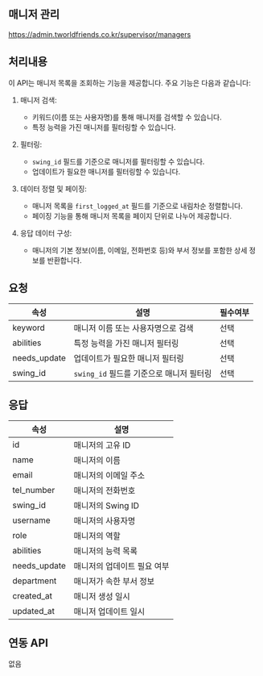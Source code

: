 ## 매니저 관리
https://admin.tworldfriends.co.kr/supervisor/managers

## 처리내용
이 API는 매니저 목록을 조회하는 기능을 제공합니다. 주요 기능은 다음과 같습니다:

1. 매니저 검색:
   - 키워드(이름 또는 사용자명)를 통해 매니저를 검색할 수 있습니다.
   - 특정 능력을 가진 매니저를 필터링할 수 있습니다.

2. 필터링:
   - `swing_id` 필드를 기준으로 매니저를 필터링할 수 있습니다.
   - 업데이트가 필요한 매니저를 필터링할 수 있습니다.

3. 데이터 정렬 및 페이징:
   - 매니저 목록을 `first_logged_at` 필드를 기준으로 내림차순 정렬합니다.
   - 페이징 기능을 통해 매니저 목록을 페이지 단위로 나누어 제공합니다.

4. 응답 데이터 구성:
   - 매니저의 기본 정보(이름, 이메일, 전화번호 등)와 부서 정보를 포함한 상세 정보를 반환합니다.

## 요청

| 속성 | 설명 | 필수여부 |
| --- | --- | --- |
| keyword | 매니저 이름 또는 사용자명으로 검색 | 선택 |
| abilities | 특정 능력을 가진 매니저 필터링 | 선택 |
| needs_update | 업데이트가 필요한 매니저 필터링 | 선택 |
| swing_id | `swing_id` 필드를 기준으로 매니저 필터링 | 선택 |

## 응답

| 속성 | 설명 |
| --- | --- |
| id | 매니저의 고유 ID |
| name | 매니저의 이름 |
| email | 매니저의 이메일 주소 |
| tel_number | 매니저의 전화번호 |
| swing_id | 매니저의 Swing ID |
| username | 매니저의 사용자명 |
| role | 매니저의 역할 |
| abilities | 매니저의 능력 목록 |
| needs_update | 매니저의 업데이트 필요 여부 |
| department | 매니저가 속한 부서 정보 |
| created_at | 매니저 생성 일시 |
| updated_at | 매니저 업데이트 일시 |

## 연동 API
없음